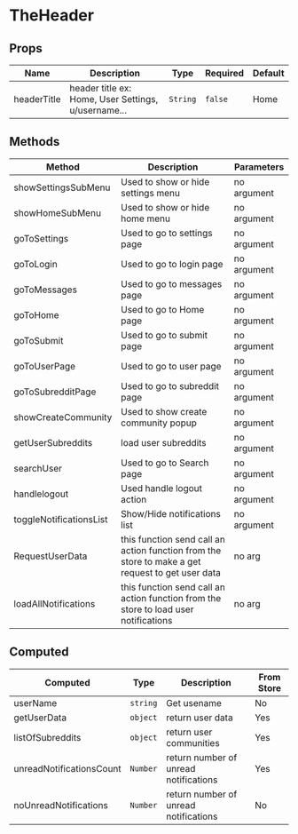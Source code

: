 # TheHeader

## Props

<!-- @vuese:TheHeader:props:start -->
|Name|Description|Type|Required|Default|
|---|---|---|---|---|
|headerTitle|header title ex: Home, User Settings, u/username...|`String`|`false`|Home|

<!-- @vuese:TheHeader:props:end -->


## Methods

<!-- @vuese:TheHeader:methods:start -->
|Method|Description|Parameters|
|---|---|---|
|showSettingsSubMenu|Used to show or hide settings menu|no argument|
|showHomeSubMenu|Used to show or hide home menu|no argument|
|goToSettings|Used to go to settings page|no argument|
|goToLogin|Used to go to login page|no argument|
|goToMessages|Used to go to messages page|no argument|
|goToHome|Used to go to Home page|no argument|
|goToSubmit|Used to go to submit page|no argument|
|goToUserPage|Used to go to user page|no argument|
|goToSubredditPage|Used to go to subreddit page|no argument|
|showCreateCommunity|Used to show create community popup|no argument|
|getUserSubreddits|load user subreddits|no argument|
|searchUser|Used to go to Search page|no argument|
|handlelogout|Used handle logout action|no argument|
|toggleNotificationsList|Show/Hide notifications list|no argument|
|RequestUserData|this function send  call an action function from the store to make a get request to get user data|no arg|
|loadAllNotifications|this function send call an action function from the store to load user notifications|no arg|

<!-- @vuese:TheHeader:methods:end -->


## Computed

<!-- @vuese:TheHeader:computed:start -->
|Computed|Type|Description|From Store|
|---|---|---|---|
|userName|`string`|Get usename|No|
|getUserData|`object`|return user data|Yes|
|listOfSubreddits|`object`|return user communities|Yes|
|unreadNotificationsCount|`Number`|return number of unread notifications|Yes|
|noUnreadNotifications|`Number`|return number of unread notifications|No|

<!-- @vuese:TheHeader:computed:end -->


